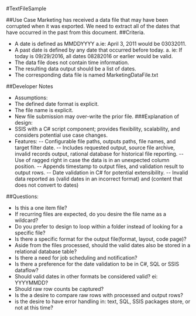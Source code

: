 #TextFileSample

##Use Case
Marketing has received a data file that may have been corrupted when it was exported. We need to extract all of the dates that have occurred in the past from this document.
##Criteria.
-	A date is defined as MMDDYYYY 
	a.ie: April 3, 2011 would be 03032011.
-	A past date is defined by any date that occurred before today. 
	a. ie: If today is 09/29/2016, all dates 08282016 or earlier would be valid.
-	The data file does not contain time information.
-	The resulting data output should be a list of dates.
-	The corresponding data file is named MarketingDataFile.txt

##Developer Notes
-	Assumptions:
-	The defined date format is explicit.
-	The file name is explicit.
-	New file submission may over-write the prior file.
###Explanation of design:
-	SSIS with a C# script component; provides flexibility, scalability, and considers potential use case changes.
-	Features:
--	Configurable file paths, outputs paths, file names, and target filter date.
--	Includes requested output, source file archive, invalid records output, rational database for historical file reporting.
--	Use of ragged right in case the data is in an unexpected column position.
--	Appends timestamp to output files, and validation result to output rows.
--	Date validation in C# for potential extensibility.
--	Invalid data reported as (valid dates in an incorrect format) and (content that does not convert to dates)

##Questions:
-	Is this a one item file? 
-	If recurring files are expected, do you desire the file name as a wildcard? 
-	Do you prefer to design to loop within a folder instead of looking for a specific file? 
-	Is there a specific format for the output file(format, layout, code page)? 
-	Aside from the files processed, should the valid dates also be stored in a relational database table? 
-	Is there a need for job scheduling and notification? 
-	Is there a preference for the date validation to be in C#, SQL or SSIS dataflow?
-	Should valid dates in other formats be considered valid? ei: YYYYMMDD?
-	Should raw row counts be captured? 
-	Is the a desire to compare raw rows with processed and output rows? 
-	is the desire to have error handling in: text, SQL, SSIS packages store, or not at this time? 


